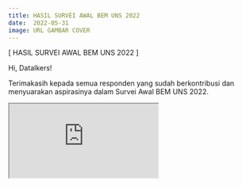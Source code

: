 ```yaml
---
title: HASIL SURVEI AWAL BEM UNS 2022
date:  2022-05-31
image: URL GAMBAR COVER
---
```


[ HASIL SURVEI AWAL BEM UNS 2022 ]

Hi, Datalkers!

Terimakasih kepada semua responden yang sudah berkontribusi dan menyuarakan aspirasinya dalam Survei Awal BEM UNS 2022.

<iframe src="https://mozilla.github.io/pdf.js/web/viewer.html?file=https://datalks.bemuns.org/blog/LAPORAN%20SURVEI%20AWAL%20BEM%20UNS%202022.pdf"></iframe>



